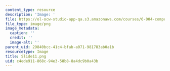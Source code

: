 ```yaml
---
content_type: resource
description: 'Image: '
file: https://ol-ocw-studio-app-qa.s3.amazonaws.com/courses/6-004-computation-structures-spring-2017/c4ede911868c94e358b88a4dc9b0a43b_Slide11.png
file_type: image/png
image_metadata:
  caption: ''
  credit: ''
  image-alt: ''
parent_uid: 29840bcc-41c4-bfab-a071-981783ab0a1b
resourcetype: Image
title: Slide11.png
uid: c4ede911-868c-94e3-58b8-8a4dc9b0a43b
---
```

